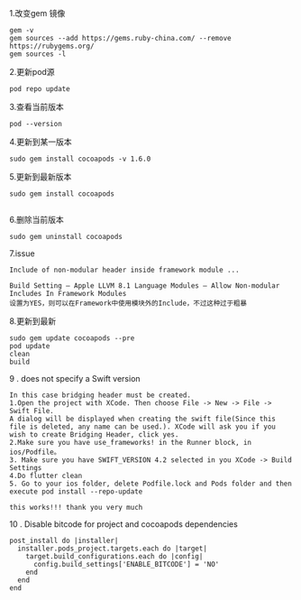 1.改变gem 镜像

```
gem -v
gem sources --add https://gems.ruby-china.com/ --remove https://rubygems.org/
gem sources -l

```


2.更新pod源

```
pod repo update
```

3.查看当前版本

```
pod --version

```


4.更新到某一版本

```
sudo gem install cocoapods -v 1.6.0

```

5.更新到最新版本

```
sudo gem install cocoapods


```


6.删除当前版本

```
sudo gem uninstall cocoapods

```


7.issue

```
Include of non-modular header inside framework module ...

Build Setting — Apple LLVM 8.1 Language Modules — Allow Non-modular Includes In Framework Modules
设置为YES，则可以在Framework中使用模块外的Include，不过这种过于粗暴

```
8.更新到最新

```
sudo gem update cocoapods --pre
pod update
clean
build

```

9 . does not specify a Swift version 

```
In this case bridging header must be created.
1.Open the project with XCode. Then choose File -> New -> File -> Swift File.
A dialog will be displayed when creating the swift file(Since this file is deleted, any name can be used.). XCode will ask you if you wish to create Bridging Header, click yes.
2.Make sure you have use_frameworks! in the Runner block, in ios/Podfile。
3. Make sure you have SWIFT_VERSION 4.2 selected in you XCode -> Build Settings
4.Do flutter clean
5. Go to your ios folder, delete Podfile.lock and Pods folder and then execute pod install --repo-update

this works!!! thank you very much
```

10 . Disable bitcode for project and cocoapods dependencies

```
post_install do |installer|
  installer.pods_project.targets.each do |target|
    target.build_configurations.each do |config|
      config.build_settings['ENABLE_BITCODE'] = 'NO'
    end
  end
end

```
